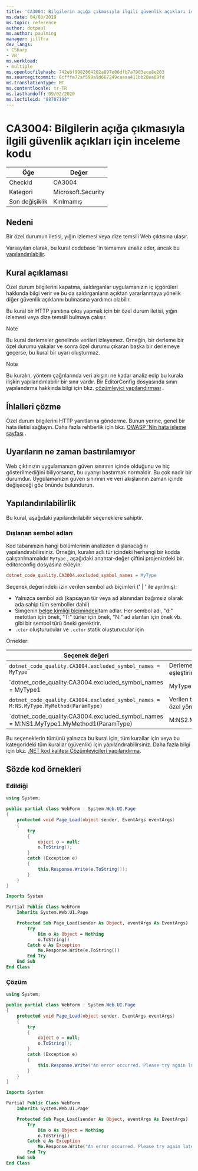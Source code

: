 ```yaml
---
title: 'CA3004: Bilgilerin açığa çıkmasıyla ilgili güvenlik açıkları için inceleme kodu'
ms.date: 04/03/2019
ms.topic: reference
author: dotpaul
ms.author: paulming
manager: jillfra
dev_langs:
- CSharp
- VB
ms.workload:
- multiple
ms.openlocfilehash: 742ebf9982864202a897e06dfb7a7903ece8e203
ms.sourcegitcommit: 6cfffa72af599a9d667249caaaa411bb28ea69fd
ms.translationtype: MT
ms.contentlocale: tr-TR
ms.lasthandoff: 09/02/2020
ms.locfileid: "88707198"
---
```

# <a name="ca3004-review-code-for-information-disclosure-vulnerabilities"></a>CA3004: Bilgilerin açığa çıkmasıyla ilgili güvenlik açıkları için inceleme kodu

|Öğe|Değer|
|-|-|
|CheckId|CA3004|
|Kategori|Microsoft.Security|
|Son değişiklik|Kırılmamış|

## <a name="cause"></a>Nedeni

Bir özel durumun iletisi, yığın izlemesi veya dize temsili Web çıktısına ulaşır.

Varsayılan olarak, bu kural codebase 'in tamamını analiz eder, ancak bu [yapılandırılabilir](#configurability).

## <a name="rule-description"></a>Kural açıklaması

Özel durum bilgilerini kapatma, saldırganlar uygulamanızın iç içgörüleri hakkında bilgi verir ve bu da saldırganların açıktan yararlanmaya yönelik diğer güvenlik açıklarını bulmasına yardımcı olabilir.

Bu kural bir HTTP yanıtına çıkış yapmak için bir özel durum iletisi, yığın izlemesi veya dize temsili bulmaya çalışır.

> [!NOTE]
> Bu kural derlemeler genelinde verileri izleyemez. Örneğin, bir derleme bir özel durumu yakalar ve sonra özel durumu çıkaran başka bir derlemeye geçerse, bu kural bir uyarı oluşturmaz.

> [!NOTE]
> Bu kuralın, yöntem çağrılarında veri akışını ne kadar analiz edip bu kurala ilişkin yapılandırılabilir bir sınır vardır. Bir EditorConfig dosyasında sınırı yapılandırma hakkında bilgi için bkz. [çözümleyici yapılandırması](https://github.com/dotnet/roslyn-analyzers/blob/master/docs/Analyzer%20Configuration.md#dataflow-analysis) .

## <a name="how-to-fix-violations"></a>İhlalleri çözme

Özel durum bilgilerini HTTP yanıtlarına gönderme. Bunun yerine, genel bir hata iletisi sağlayın. Daha fazla rehberlik için bkz. [OWASP 'Nin hata işleme sayfası](https://www.owasp.org/index.php/Error_Handling) .

## <a name="when-to-suppress-warnings"></a>Uyarıların ne zaman bastırılamıyor

Web çıktınızın uygulamanızın güven sınırının içinde olduğunu ve hiç gösterilmediğini biliyorsanız, bu uyarıyı bastırmak normaldir. Bu çok nadir bir durumdur. Uygulamanızın güven sınırının ve veri akışlarının zaman içinde değişeceği göz önünde bulundurun.

## <a name="configurability"></a>Yapılandırılabilirlik

Bu kural, aşağıdaki yapılandırılabilir seçeneklere sahiptir.

### <a name="excluded-symbol-names"></a>Dışlanan sembol adları

Kod tabanınızın hangi bölümlerinin analizden dışlanacağını yapılandırabilirsiniz. Örneğin, kuralın adlı tür içindeki herhangi bir kodda çalıştırılmamalıdır `MyType` , aşağıdaki anahtar-değer çiftini projenizdeki bir. editorconfig dosyasına ekleyin:

```ini
dotnet_code_quality.CA3004.excluded_symbol_names = MyType
```

Seçenek değerindeki izin verilen sembol adı biçimleri (' | ' ile ayrılmış):
- Yalnızca sembol adı (kapsayan tür veya ad alanından bağımsız olarak ada sahip tüm semboller dahil)
- Simgenin [belge kimliği biçimindeki](https://github.com/dotnet/csharplang/blob/master/spec/documentation-comments.md#id-string-format)tam adlar. Her sembol adı, "d:" metotları için önek, "T:" türler için önek, "N:" ad alanları için önek vb. gibi bir sembol türü öneki gerektirir.
- `.ctor` oluşturucular ve `.cctor` statik oluşturucular için

Örnekler:

| Seçenek değeri | Özet |
| --- | --- |
|`dotnet_code_quality.CA3004.excluded_symbol_names = MyType` | Derlemede ' MyType ' adlı tüm simgeleri eşleştirir
|`dotnet_code_quality.CA3004.excluded_symbol_names = MyType1|MyType2` | Derlemede ' MyType1 ' ya da ' MyType2 ' adlı tüm simgeleri eşleştirir
|`dotnet_code_quality.CA3004.excluded_symbol_names = M:NS.MyType.MyMethod(ParamType)` | Verilen tam imzaya sahip ' MyMethod ' özel yöntemiyle eşleşir
|`dotnet_code_quality.CA3004.excluded_symbol_names = M:NS1.MyType1.MyMethod1(ParamType)|M:NS2.MyType2.MyMethod2(ParamType)` | ' MyMethod1 ' ve ' MyMethod2 ' belirli yöntemleriyle ilgili tam imzayla eşleşir

Bu seçeneklerin tümünü yalnızca bu kural için, tüm kurallar için veya bu kategorideki tüm kurallar (güvenlik) için yapılandırabilirsiniz. Daha fazla bilgi için bkz. [.NET kod kalitesi Çözümleyicileri yapılandırma](configure-fxcop-analyzers.md).

## <a name="pseudo-code-examples"></a>Sözde kod örnekleri

### <a name="violation"></a>Edildiği

```csharp
using System;

public partial class WebForm : System.Web.UI.Page
{
    protected void Page_Load(object sender, EventArgs eventArgs)
    {
        try
        {
            object o = null;
            o.ToString();
        }
        catch (Exception e)
        {
            this.Response.Write(e.ToString());
        }
    }
}
```

```vb
Imports System

Partial Public Class WebForm
    Inherits System.Web.UI.Page

    Protected Sub Page_Load(sender As Object, eventArgs As EventArgs)
        Try
            Dim o As Object = Nothing
            o.ToString()
        Catch e As Exception
            Me.Response.Write(e.ToString())
        End Try
    End Sub
End Class
```

### <a name="solution"></a>Çözüm

```csharp
using System;

public partial class WebForm : System.Web.UI.Page
{
    protected void Page_Load(object sender, EventArgs eventArgs)
    {
        try
        {
            object o = null;
            o.ToString();
        }
        catch (Exception e)
        {
            this.Response.Write("An error occurred. Please try again later.");
        }
    }
}
```

```vb
Imports System

Partial Public Class WebForm
    Inherits System.Web.UI.Page

    Protected Sub Page_Load(sender As Object, eventArgs As EventArgs)
        Try
            Dim o As Object = Nothing
            o.ToString()
        Catch e As Exception
            Me.Response.Write("An error occurred. Please try again later.")
        End Try
    End Sub
End Class
```
